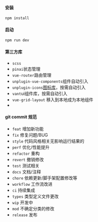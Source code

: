 #### 安装
```
npm install 
```

#### 启动
```
npm run dev
```


#### 第三方库

* `scss`
* `pinai`状态管理
* `vue-router`路由管理
* `unplugin-vue-components`组件自动引入
* `unplugin-icons`[图标库](https://icones.js.org/)，按需自动引入 
* `vant`ui组件库，按需自动引入
* `vue-grid-layout` 移入到本地成为本地组件
* 
#### git commit 规范

- `feat` 增加新功能
- `fix` 修复问题/BUG
- `style` 代码风格相关无影响运行结果的
- `perf` 优化/性能提升
- `refactor` 重构
- `revert` 撤销修改
- `test` 测试相关
- `docs` 文档/注释
- `chore` 依赖更新/脚手架配置修改等
- `workflow` 工作流改进
- `ci` 持续集成
- `types` 类型定义文件更改
- `wip` 开发中
- `mod` 不确定分类的修改
- `release` 发布
